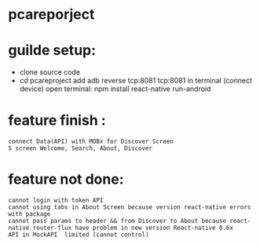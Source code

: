 # pcareporject
# guilde setup:
   + clone source code
   + cd pcareproject
   add adb reverse tcp:8081 tcp:8081 in terminal (connect device)
   open terminal: 
         npm install
         react-native run-android
# feature finish :
    connect Data(API) with MOBx for Discover Screen
    5 screen Welcome, Search, About, Discover
# feature not done:
    cannot login with token API
    cannot using tabs in About Screen because version react-native errors with package
    cannot pass params to header && from Discover to About because react-native router-flux have problem in new version React-native 0.6x
    API in MockAPI  limited (cannot control)
